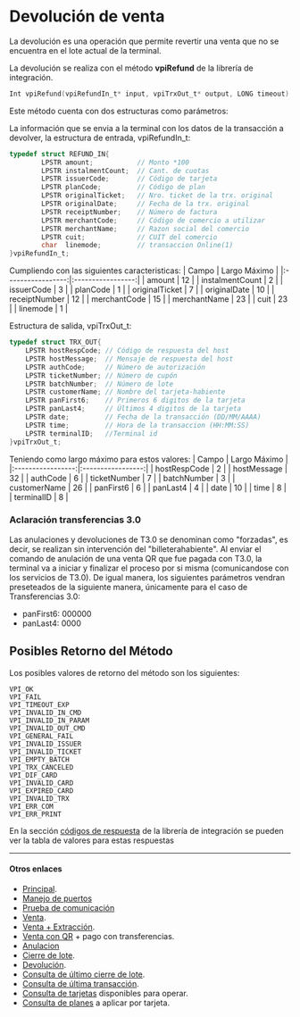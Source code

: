 # Devolución de venta
La devolución es una operación que permite revertir una venta que no se encuentra en el lote actual de la terminal.

La devolución se realiza con el método **vpiRefund** de la librería de integración.

````c
Int vpiRefund(vpiRefundIn_t* input, vpiTrxOut_t* output, LONG timeout)
````
Este método cuenta con dos estructuras como parámetros:

La información que se envia a la terminal con los datos de la transacción a devolver, la estructura de entrada, vpiRefundIn_t:
````c
typedef struct REFUND_IN{   
        LPSTR amount;           // Monto *100  
        LPSTR instalmentCount;	// Cant. de cuotas  
    	LPSTR issuerCode;       // Código de tarjeta
    	LPSTR planCode;         // Código de plan
    	LPSTR originalTicket;   // Nro. ticket de la trx. original
    	LPSTR originalDate;     // Fecha de la trx. original
        LPSTR receiptNumber;    // Número de factura 
        LPSTR merchantCode;     // Código de comercio a utilizar
        LPSTR merchantName;     // Razon social del comercio
        LPSTR cuit;             // CUIT del comercio
        char  linemode;         // transaccion Online(1) 
}vpiRefundIn_t;
````
Cumpliendo con las siguientes caracteristicas:
|       Campo       |   Largo Máximo    |
|:-----------------:|:-----------------:|
|   amount          |       12          | 
|   instalmentCount |       2           |
|   issuerCode      |       3           |
|   planCode        |       1           |
|	originalTicket	|		7			|
|	originalDate	|		10			|
|   receiptNumber   |       12          | 
|   merchantCode    |       15          |
|   merchantName    |       23          |
|   cuit            |       23          |
|   linemode        |       1           |

Estructura de salida, vpiTrxOut_t:
````c
typedef struct TRX_OUT{   	
	LPSTR hostRespCode; // Código de respuesta del host   
	LPSTR hostMessage;  // Mensaje de respuesta del host   
	LPSTR authCode;     // Número de autorización   
	LPSTR ticketNumber; // Número de cupón   
	LPSTR batchNumber;  // Número de lote   
	LPSTR customerName; // Nombre del tarjeta-habiente
  	LPSTR panFirst6;    // Primeros 6 digitos de la tarjeta
	LPSTR panLast4;     // Últimos 4 digitos de la tarjeta   
	LPSTR date;         // Fecha de la transacción (DD/MM/AAAA)  
	LPSTR time;         // Hora de la transaccion (HH:MM:SS)
	LPSTR terminalID;   //Terminal id
}vpiTrxOut_t;
````
Teniendo como largo máximo para estos valores:
|       Campo       |   Largo Máximo    |
|:-----------------:|:-----------------:|
|   hostRespCode    |        2          |
|   hostMessage     |        32         |
|   authCode        |        6          |
|   ticketNumber    |        7          |
|   batchNumber     |        3          |
|   customerName    |        26         |
|   panFirst6       |        6          |
|   panLast4        |        4          |
|   date            |        10         |
|   time            |        8          |
|   terminalID      |        8          |


### Aclaración transferencias 3.0  
Las anulaciones y devoluciones de T3.0 se denominan como "forzadas", es decir, se realizan sin intervención del "billeterahabiente". Al enviar el comando de anulación de una venta QR que fue pagada con T3.0, la terminal va a iniciar y finalizar el proceso por si misma (comunicandose con los servicios de T3.0).
De igual manera, los siguientes parámetros vendran preseteados de la siguiente manera, únicamente para el caso de Transferencias 3.0:
- panFirst6: 000000
- panLast4: 0000

## Posibles Retorno del Método
Los posibles valores de retorno del método son los siguientes:
````
VPI_OK
VPI_FAIL
VPI_TIMEOUT_EXP
VPI_INVALID_IN_CMD
VPI_INVALID_IN_PARAM
VPI_INVALID_OUT_CMD
VPI_GENERAL_FAIL
VPI_INVALID_ISSUER
VPI_INVALID_TICKET
VPI_EMPTY_BATCH
VPI_TRX_CANCELED
VPI_DIF_CARD
VPI_INVALID_CARD
VPI_EXPIRED_CARD
VPI_INVALID_TRX 
VPI_ERR_COM
VPI_ERR_PRINT
````
En la sección [códigos de respuesta](../Libreria/codigosRespuesta.md) de la librería de integración se pueden ver la tabla de valores para estas respuestas

---
#### Otros enlaces
- [Principal](../README.md).
- [Manejo de puertos](./Puertos.md)
- [Prueba de comunicación](./ComTest.md)
- [Venta](./Venta.md).
- [Venta + Extracción](./Venta+Extracción.md).
- [Venta con QR](./VentaQR.md) + pago con transferencias.
- [Anulacion](./Anulacion.md)
- [Cierre de lote](./cierreLote.md).
- [Devolución](./Devolucion.md).
- [Consulta de último cierre de lote](./consultaCierre.md).
- [Consulta de última transacción](./consultaUltTransaccion.md).
- [Consulta de tarjetas](./consultaTarjetas.md) disponibles para operar.
- [Consulta de planes](./consultaPlanes.md) a aplicar por tarjeta.